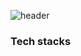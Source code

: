 ![header](https://capsule-render.vercel.app/api?type=waving&color=#1E8CBE&height=200&section=header&fontSize=90)

### Tech stacks

